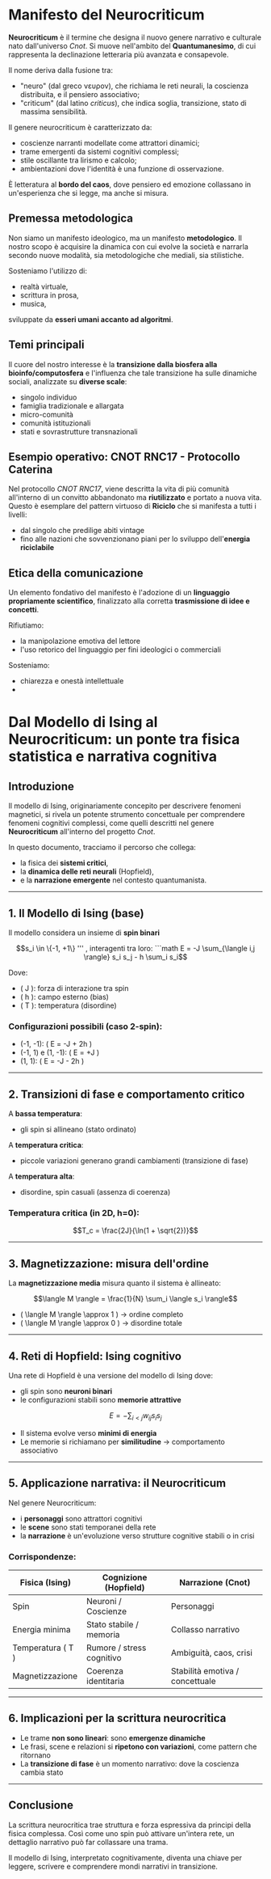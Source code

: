 # Manifesto del Neurocriticum

**Neurocriticum** è il termine che designa il nuovo genere narrativo e culturale nato dall'universo *Cnot*. Si muove nell'ambito del **Quantumanesimo**, di cui rappresenta la declinazione letteraria più avanzata e consapevole.

Il nome deriva dalla fusione tra:
- "neuro" (dal greco νευρον), che richiama le reti neurali, la coscienza distribuita, e il pensiero associativo;
- "criticum" (dal latino *criticus*), che indica soglia, transizione, stato di massima sensibilità.

Il genere neurocriticum è caratterizzato da:
- coscienze narranti modellate come attrattori dinamici;
- trame emergenti da sistemi cognitivi complessi;
- stile oscillante tra lirismo e calcolo;
- ambientazioni dove l'identità è una funzione di osservazione.

È letteratura al **bordo del caos**, dove pensiero ed emozione collassano in un'esperienza che si legge, ma anche si misura.

## Premessa metodologica

Non siamo un manifesto ideologico, ma un manifesto **metodologico**. Il nostro scopo è acquisire la dinamica con cui evolve la società e narrarla secondo nuove modalità, sia metodologiche che mediali, sia stilistiche.

Sosteniamo l'utilizzo di:
- realtà virtuale,
- scrittura in prosa,
- musica,

sviluppate da **esseri umani accanto ad algoritmi**.

## Temi principali

Il cuore del nostro interesse è la **transizione dalla biosfera alla bioinfo/computosfera** e l'influenza che tale transizione ha sulle dinamiche sociali, analizzate su **diverse scale**:
- singolo individuo
- famiglia tradizionale e allargata
- micro-comunità
- comunità istituzionali
- stati e sovrastrutture transnazionali

## Esempio operativo: CNOT RNC17 - Protocollo Caterina

Nel protocollo *CNOT RNC17*, viene descritta la vita di più comunità all'interno di un convitto abbandonato ma **riutilizzato** e portato a nuova vita. Questo è esemplare del pattern virtuoso di **Riciclo** che si manifesta a tutti i livelli:
- dal singolo che predilige abiti vintage
- fino alle nazioni che sovvenzionano piani per lo sviluppo dell'**energia riciclabile**

## Etica della comunicazione

Un elemento fondativo del manifesto è l'adozione di un **linguaggio propriamente scientifico**, finalizzato alla corretta **trasmissione di idee e concetti**.

Rifiutiamo:
- la manipolazione emotiva del lettore
- l'uso retorico del linguaggio per fini ideologici o commerciali

Sosteniamo:
- chiarezza e onestà intellettuale
- 
# Dal Modello di Ising al Neurocriticum: un ponte tra fisica statistica e narrativa cognitiva

## Introduzione
Il modello di Ising, originariamente concepito per descrivere fenomeni magnetici, si rivela un potente strumento concettuale per comprendere fenomeni cognitivi complessi, come quelli descritti nel genere **Neurocriticum** all'interno del progetto *Cnot*.

In questo documento, tracciamo il percorso che collega:
- la fisica dei **sistemi critici**,
- la **dinamica delle reti neurali** (Hopfield),
- e la **narrazione emergente** nel contesto quantumanista.

---

## 1. Il Modello di Ising (base)
Il modello considera un insieme di **spin binari** 
```math
s_i \in \{-1, +1\}
 '''
, interagenti tra loro:

```math
 E = -J \sum_{\langle i,j \rangle} s_i s_j - h \sum_i s_i
```

Dove:
- \( J \): forza di interazione tra spin
- \( h \): campo esterno (bias)
- \( T \): temperatura (disordine)

### Configurazioni possibili (caso 2-spin):
- (-1, -1): \( E = -J + 2h \)
- (-1,  1) e (1, -1): \( E = +J \)
- (1, 1): \( E = -J - 2h \)

---

## 2. Transizioni di fase e comportamento critico
A **bassa temperatura**:
- gli spin si allineano (stato ordinato)

A **temperatura critica**:
- piccole variazioni generano grandi cambiamenti (transizione di fase)

A **temperatura alta**:
- disordine, spin casuali (assenza di coerenza)

### Temperatura critica (in 2D, h=0):
```math 
T_c = \frac{2J}{\ln(1 + \sqrt{2})}
```

---

## 3. Magnetizzazione: misura dell'ordine
La **magnetizzazione media** misura quanto il sistema è allineato:

```math 
\langle M \rangle = \frac{1}{N} \sum_i \langle s_i \rangle
```

- \( \langle M \rangle \approx 1 \) → ordine completo
- \( \langle M \rangle \approx 0 \) → disordine totale

---

## 4. Reti di Hopfield: Ising cognitivo
Una rete di Hopfield è una versione del modello di Ising dove:
- gli spin sono **neuroni binari**
- le configurazioni stabili sono **memorie attrattive**

```math 
E = - \sum_{i < j} w_{ij} s_i s_j
```

- Il sistema evolve verso **minimi di energia**
- Le memorie si richiamano per **similitudine** → comportamento associativo

---

## 5. Applicazione narrativa: il Neurocriticum
Nel genere Neurocriticum:
- i **personaggi** sono attrattori cognitivi
- le **scene** sono stati temporanei della rete
- la **narrazione** è un'evoluzione verso strutture cognitive stabili o in crisi

### Corrispondenze:
| Fisica (Ising)     | Cognizione (Hopfield)        | Narrazione (Cnot)                   |
|--------------------|-------------------------------|-------------------------------------|
| Spin               | Neuroni / Coscienze           | Personaggi                          |
| Energia minima     | Stato stabile / memoria       | Collasso narrativo                  |
| Temperatura \( T \) | Rumore / stress cognitivo     | Ambiguità, caos, crisi              |
| Magnetizzazione    | Coerenza identitaria          | Stabilità emotiva / concettuale     |

---

## 6. Implicazioni per la scrittura neurocritica
- Le trame **non sono lineari**: sono **emergenze dinamiche**
- Le frasi, scene e relazioni si **ripetono con variazioni**, come pattern che ritornano
- La **transizione di fase** è un momento narrativo: dove la coscienza cambia stato

---

## Conclusione
La scrittura neurocritica trae struttura e forza espressiva da principi della fisica complessa. Così come uno spin può attivare un'intera rete, un dettaglio narrativo può far collassare una trama. 

Il modello di Ising, interpretato cognitivamente, diventa una chiave per leggere, scrivere e comprendere mondi narrativi in transizione.






